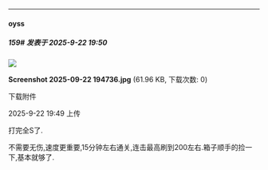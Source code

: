 ﻿
*****

####  oyss  
##### 159#       发表于 2025-9-22 19:50

<img src="https://img.stage1st.com/forum/202509/22/194906z7yeduewube1yua8.jpg" referrerpolicy="no-referrer">

<strong>Screenshot 2025-09-22 194736.jpg</strong> (61.96 KB, 下载次数: 0)

下载附件

2025-9-22 19:49 上传

打完全S了.

不需要无伤,速度更重要,15分钟左右通关,连击最高刷到200左右.箱子顺手的捡一下,基本就够了.

